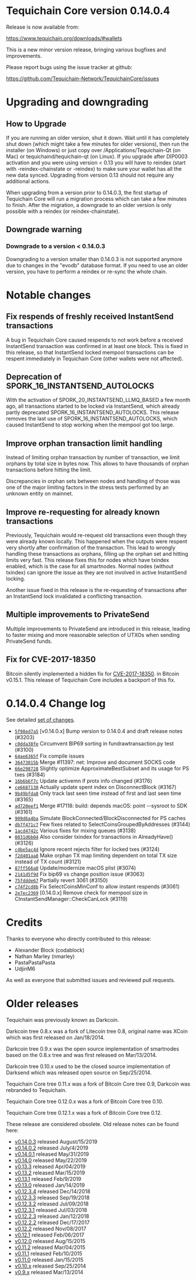 # Tequichain Core version 0.14.0.4

Release is now available from:

<https://www.tequichain.org/downloads/#wallets>

This is a new minor version release, bringing various bugfixes and improvements.

Please report bugs using the issue tracker at github:

<https://github.com/Tequichain-Network/TequichainCore/issues>

# Upgrading and downgrading

## How to Upgrade

If you are running an older version, shut it down. Wait until it has completely
shut down (which might take a few minutes for older versions), then run the
installer (on Windows) or just copy over /Applications/Tequichain-Qt (on Mac) or
tequichaind/tequichain-qt (on Linux). If you upgrade after DIP0003 activation and you were
using version < 0.13 you will have to reindex (start with -reindex-chainstate
or -reindex) to make sure your wallet has all the new data synced. Upgrading from
version 0.13 should not require any additional actions.

When upgrading from a version prior to 0.14.0.3, the
first startup of Tequichain Core will run a migration process which can take a few minutes
to finish. After the migration, a downgrade to an older version is only possible with
a reindex (or reindex-chainstate).

## Downgrade warning

### Downgrade to a version < 0.14.0.3

Downgrading to a version smaller than 0.14.0.3 is not supported anymore due to changes
in the "evodb" database format. If you need to use an older version, you have to perform
a reindex or re-sync the whole chain.

# Notable changes

## Fix respends of freshly received InstantSend transactions

A bug in Tequichain Core caused respends to not work before a received InstantSend transaction was confirmed in at least
one block. This is fixed in this release, so that InstantSend locked mempool transactions can be
respent immediately in Tequichain Core (other wallets were not affected).

## Deprecation of SPORK_16_INSTANTSEND_AUTOLOCKS

With the activation of SPORK_20_INSTANTSEND_LLMQ_BASED a few month ago, all transactions started to be locked via
InstantSend, which already partly deprecated SPORK_16_INSTANTSEND_AUTOLOCKS. This release removes the last use
of SPORK_16_INSTANTSEND_AUTOLOCKS, which caused InstantSend to stop working when the mempool got too large.

## Improve orphan transaction limit handling

Instead of limiting orphan transaction by number of transaction, we limit orphans by total size in bytes
now. This allows to have thousands of orphan transactions before hitting the limit.

Discrepancies in orphan sets between nodes and handling of those was one of the major limiting factors in
the stress tests performed by an unknown entity on mainnet.

## Improve re-requesting for already known transactions

Previously, Tequichain would re-request old transactions even though they were already known locally. This
happened when the outputs were respent very shortly after confirmation of the transaction. This lead to
wrongly handling these transactions as orphans, filling up the orphan set and hitting limits very fast.
This release fixes this for nodes which have txindex enabled, which is the case for all smartnodes. Normal
nodes (without txindex) can ignore the issue as they are not involved in active InstantSend locking.

Another issue fixed in this release is the re-requesting of transactions after an InstantSend lock invalidated
a conflicting transaction.

## Multiple improvements to PrivateSend

Multiple improvements to PrivateSend are introduced in this release, leading to faster mixing and more
reasonable selection of UTXOs when sending PrivateSend funds.

## Fix for CVE-2017-18350

Bitcoin silently implemented a hidden fix for [CVE-2017-18350](https://lists.linuxfoundation.org/pipermail/bitcoin-dev/2019-November/017453.html).
in Bitcoin v0.15.1. This release of Tequichain Core includes a backport of this fix.

# 0.14.0.4 Change log

See detailed [set of changes](https://github.com/Tequichain-Network/TequichainCore/compare/v0.14.0.3...tequichain:v0.14.0.4).

-   [`5f98ed7a5`](https://github.com/Tequichain-Network/TequichainCore/commit/5f98ed7a5) [v0.14.0.x] Bump version to 0.14.0.4 and draft release notes (#3203)
-   [`c0dda38fe`](https://github.com/Tequichain-Network/TequichainCore/commit/c0dda38fe) Circumvent BIP69 sorting in fundrawtransaction.py test (#3100)
-   [`64ae6365f`](https://github.com/Tequichain-Network/TequichainCore/commit/64ae6365f) Fix compile issues
-   [`36473015b`](https://github.com/Tequichain-Network/TequichainCore/commit/36473015b) Merge #11397: net: Improve and document SOCKS code
-   [`66e298728`](https://github.com/Tequichain-Network/TequichainCore/commit/66e298728) Slightly optimize ApproximateBestSubset and its usage for PS txes (#3184)
-   [`16b6b6f7c`](https://github.com/Tequichain-Network/TequichainCore/commit/16b6b6f7c) Update activemn if protx info changed (#3176)
-   [`ce6687130`](https://github.com/Tequichain-Network/TequichainCore/commit/ce6687130) Actually update spent index on DisconnectBlock (#3167)
-   [`9b49bfda8`](https://github.com/Tequichain-Network/TequichainCore/commit/9b49bfda8) Only track last seen time instead of first and last seen time (#3165)
-   [`ad720eef1`](https://github.com/Tequichain-Network/TequichainCore/commit/ad720eef1) Merge #17118: build: depends macOS: point --sysroot to SDK (#3161)
-   [`909d6a4ba`](https://github.com/Tequichain-Network/TequichainCore/commit/909d6a4ba) Simulate BlockConnected/BlockDisconnected for PS caches
-   [`db7f471c7`](https://github.com/Tequichain-Network/TequichainCore/commit/db7f471c7) Few fixes related to SelectCoinsGroupedByAddresses (#3144)
-   [`1acd4742c`](https://github.com/Tequichain-Network/TequichainCore/commit/1acd4742c) Various fixes for mixing queues (#3138)
-   [`0031d6b04`](https://github.com/Tequichain-Network/TequichainCore/commit/0031d6b04) Also consider txindex for transactions in AlreadyHave() (#3126)
-   [`c4be5ac4d`](https://github.com/Tequichain-Network/TequichainCore/commit/c4be5ac4d) Ignore recent rejects filter for locked txes (#3124)
-   [`f2d401aa8`](https://github.com/Tequichain-Network/TequichainCore/commit/f2d401aa8) Make orphan TX map limiting dependent on total TX size instead of TX count (#3121)
-   [`87ff566a0`](https://github.com/Tequichain-Network/TequichainCore/commit/87ff566a0) Update/modernize macOS plist (#3074)
-   [`2141d5f9d`](https://github.com/Tequichain-Network/TequichainCore/commit/2141d5f9d) Fix bip69 vs change position issue (#3063)
-   [`75fddde67`](https://github.com/Tequichain-Network/TequichainCore/commit/75fddde67) Partially revert 3061 (#3150)
-   [`c74f2cd8b`](https://github.com/Tequichain-Network/TequichainCore/commit/c74f2cd8b) Fix SelectCoinsMinConf to allow instant respends (#3061)
-   [`2e7ec2369`](https://github.com/Tequichain-Network/TequichainCore/commit/2e7ec2369) [0.14.0.x] Remove check for mempool size in CInstantSendManager::CheckCanLock (#3119)

# Credits

Thanks to everyone who directly contributed to this release:

-   Alexander Block (codablock)
-   Nathan Marley (nmarley)
-   PastaPastaPasta
-   UdjinM6

As well as everyone that submitted issues and reviewed pull requests.

# Older releases

Tequichain was previously known as Darkcoin.

Darkcoin tree 0.8.x was a fork of Litecoin tree 0.8, original name was XCoin
which was first released on Jan/18/2014.

Darkcoin tree 0.9.x was the open source implementation of smartnodes based on
the 0.8.x tree and was first released on Mar/13/2014.

Darkcoin tree 0.10.x used to be the closed source implementation of Darksend
which was released open source on Sep/25/2014.

Tequichain Core tree 0.11.x was a fork of Bitcoin Core tree 0.9,
Darkcoin was rebranded to Tequichain.

Tequichain Core tree 0.12.0.x was a fork of Bitcoin Core tree 0.10.

Tequichain Core tree 0.12.1.x was a fork of Bitcoin Core tree 0.12.

These release are considered obsolete. Old release notes can be found here:

-   [v0.14.0.3](https://github.com/Tequichain-Network/TequichainCore/blob/master/doc/release-notes/tequichain/release-notes-0.14.0.3.md) released August/15/2019
-   [v0.14.0.2](https://github.com/Tequichain-Network/TequichainCore/blob/master/doc/release-notes/tequichain/release-notes-0.14.0.2.md) released July/4/2019
-   [v0.14.0.1](https://github.com/Tequichain-Network/TequichainCore/blob/master/doc/release-notes/tequichain/release-notes-0.14.0.1.md) released May/31/2019
-   [v0.14.0](https://github.com/Tequichain-Network/TequichainCore/blob/master/doc/release-notes/tequichain/release-notes-0.14.0.md) released May/22/2019
-   [v0.13.3](https://github.com/Tequichain-Network/TequichainCore/blob/master/doc/release-notes/tequichain/release-notes-0.13.3.md) released Apr/04/2019
-   [v0.13.2](https://github.com/Tequichain-Network/TequichainCore/blob/master/doc/release-notes/tequichain/release-notes-0.13.2.md) released Mar/15/2019
-   [v0.13.1](https://github.com/Tequichain-Network/TequichainCore/blob/master/doc/release-notes/tequichain/release-notes-0.13.1.md) released Feb/9/2019
-   [v0.13.0](https://github.com/Tequichain-Network/TequichainCore/blob/master/doc/release-notes/tequichain/release-notes-0.13.0.md) released Jan/14/2019
-   [v0.12.3.4](https://github.com/Tequichain-Network/TequichainCore/blob/master/doc/release-notes/tequichain/release-notes-0.12.3.4.md) released Dec/14/2018
-   [v0.12.3.3](https://github.com/Tequichain-Network/TequichainCore/blob/master/doc/release-notes/tequichain/release-notes-0.12.3.3.md) released Sep/19/2018
-   [v0.12.3.2](https://github.com/Tequichain-Network/TequichainCore/blob/master/doc/release-notes/tequichain/release-notes-0.12.3.2.md) released Jul/09/2018
-   [v0.12.3.1](https://github.com/Tequichain-Network/TequichainCore/blob/master/doc/release-notes/tequichain/release-notes-0.12.3.1.md) released Jul/03/2018
-   [v0.12.2.3](https://github.com/Tequichain-Network/TequichainCore/blob/master/doc/release-notes/tequichain/release-notes-0.12.2.3.md) released Jan/12/2018
-   [v0.12.2.2](https://github.com/Tequichain-Network/TequichainCore/blob/master/doc/release-notes/tequichain/release-notes-0.12.2.2.md) released Dec/17/2017
-   [v0.12.2](https://github.com/Tequichain-Network/TequichainCore/blob/master/doc/release-notes/tequichain/release-notes-0.12.2.md) released Nov/08/2017
-   [v0.12.1](https://github.com/Tequichain-Network/TequichainCore/blob/master/doc/release-notes/tequichain/release-notes-0.12.1.md) released Feb/06/2017
-   [v0.12.0](https://github.com/Tequichain-Network/TequichainCore/blob/master/doc/release-notes/tequichain/release-notes-0.12.0.md) released Aug/15/2015
-   [v0.11.2](https://github.com/Tequichain-Network/TequichainCore/blob/master/doc/release-notes/tequichain/release-notes-0.11.2.md) released Mar/04/2015
-   [v0.11.1](https://github.com/Tequichain-Network/TequichainCore/blob/master/doc/release-notes/tequichain/release-notes-0.11.1.md) released Feb/10/2015
-   [v0.11.0](https://github.com/Tequichain-Network/TequichainCore/blob/master/doc/release-notes/tequichain/release-notes-0.11.0.md) released Jan/15/2015
-   [v0.10.x](https://github.com/Tequichain-Network/TequichainCore/blob/master/doc/release-notes/tequichain/release-notes-0.10.0.md) released Sep/25/2014
-   [v0.9.x](https://github.com/Tequichain-Network/TequichainCore/blob/master/doc/release-notes/tequichain/release-notes-0.9.0.md) released Mar/13/2014

